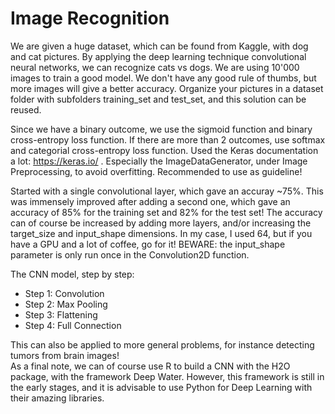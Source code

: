 # Image Recognition
We are given a huge dataset, which can be found from Kaggle, with dog and cat pictures. By applying the deep learning technique convolutional neural networks, we can recognize cats vs dogs. We are using 10'000 images to train a good model. We don't have any good rule of thumbs, but more images will give a better accuracy. Organize your pictures in a dataset folder with subfolders training_set and test_set, and this solution can be reused. 

Since we have a binary outcome, we use the sigmoid function and binary cross-entropy loss function. If there are more than 2 outcomes, use softmax and categorial cross-entropy loss function. Used the Keras documentation a lot: https://keras.io/ . Especially the ImageDataGenerator, under Image Preprocessing, to avoid overfitting. Recommended to use as guideline!

Started with a single convolutional layer, which gave an accuray ~75%. This was immensely improved after adding a second one, which gave an accuracy of 85% for the training set and 82% for the test set! The accuracy can of course be increased by adding more layers, and/or increasing the target_size and input_shape dimensions. In my case, I used 64, but if you have a GPU and a lot of coffee, go for it!
BEWARE: the input_shape parameter is only run once in the Convolution2D function. 

The CNN model, step by step:
* Step 1: Convolution
* Step 2: Max Pooling
* Step 3: Flattening
* Step 4: Full Connection

This can also be applied to more general problems, for instance detecting tumors from brain images!  
As a final note, we can of course use R to build a CNN with the H2O package, with the framework Deep Water. However, this framework is still in the early stages, and it is advisable to use Python for Deep Learning with their amazing libraries.
